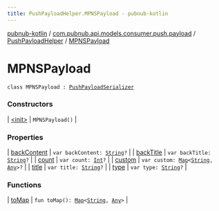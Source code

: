 ```yaml
---
title: PushPayloadHelper.MPNSPayload - pubnub-kotlin
---
```


[pubnub-kotlin](../../../index.html) / [com.pubnub.api.models.consumer.push.payload](../../index.html) / [PushPayloadHelper](../index.html) / [MPNSPayload](./index.html)

# MPNSPayload

`class MPNSPayload : `[`PushPayloadSerializer`](../../-push-payload-serializer/index.html)

### Constructors

| [&lt;init&gt;](-init-.html) | `MPNSPayload()` |

### Properties

| [backContent](back-content.html) | `var backContent: `[`String`](https://kotlinlang.org/api/latest/jvm/stdlib/kotlin/-string/index.html)`?` |
| [backTitle](back-title.html) | `var backTitle: `[`String`](https://kotlinlang.org/api/latest/jvm/stdlib/kotlin/-string/index.html)`?` |
| [count](count.html) | `var count: `[`Int`](https://kotlinlang.org/api/latest/jvm/stdlib/kotlin/-int/index.html)`?` |
| [custom](custom.html) | `var custom: `[`Map`](https://kotlinlang.org/api/latest/jvm/stdlib/kotlin.collections/-map/index.html)`<`[`String`](https://kotlinlang.org/api/latest/jvm/stdlib/kotlin/-string/index.html)`, `[`Any`](https://kotlinlang.org/api/latest/jvm/stdlib/kotlin/-any/index.html)`>?` |
| [title](title.html) | `var title: `[`String`](https://kotlinlang.org/api/latest/jvm/stdlib/kotlin/-string/index.html)`?` |
| [type](type.html) | `var type: `[`String`](https://kotlinlang.org/api/latest/jvm/stdlib/kotlin/-string/index.html)`?` |

### Functions

| [toMap](to-map.html) | `fun toMap(): `[`Map`](https://kotlinlang.org/api/latest/jvm/stdlib/kotlin.collections/-map/index.html)`<`[`String`](https://kotlinlang.org/api/latest/jvm/stdlib/kotlin/-string/index.html)`, `[`Any`](https://kotlinlang.org/api/latest/jvm/stdlib/kotlin/-any/index.html)`>` |

